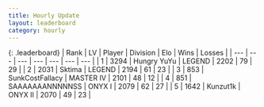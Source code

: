 ```yaml
---
title: Hourly Update
layout: leaderboard
category: hourly
---
```


{: .leaderboard}
| Rank | LV | Player | Division | Elo | Wins | Losses |
| --- | --- | --- | --- | --- | --- | --- |
| <span data-change="1">1</span> | 3294 | <span title="ID: 164871">Hungry YuYu</span> | LEGEND | <span data-change="0">2202</span> | <span data-change="0">79</span> | <span data-change="0">29</span> |
| <span data-change="-1">2</span> | 2031 | <span title="ID: 353063">Sktima</span> | LEGEND | <span data-change="-8">2194</span> | <span data-change="1">61</span> | <span data-change="1">23</span> |
| <span data-change="0">3</span> | 853 | <span title="ID: 402846">SunkCostFallacy</span> | MASTER IV | <span data-change="0">2101</span> | <span data-change="0">48</span> | <span data-change="0">12</span> |
| <span data-change="0">4</span> | 851 | <span title="ID: 174294">SAAAAAAANNNNNSS</span> | ONYX I | <span data-change="-1">2079</span> | <span data-change="1">62</span> | <span data-change="1">27</span> |
| <span data-change="2">5</span> | 1642 | <span title="ID: 392407">Kunzut1k</span> | ONYX II | <span data-change="20">2070</span> | <span data-change="2">49</span> | <span data-change="0">23</span> |